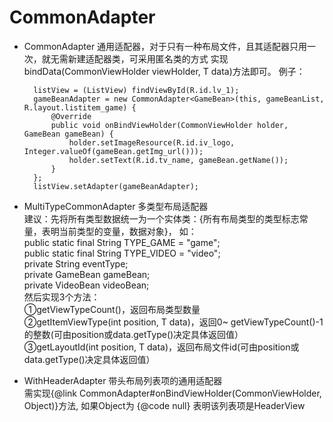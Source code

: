 # CommonAdapter
- CommonAdapter<T>
通用适配器，对于只有一种布局文件，且其适配器只用一次，就无需新建适配器类，可采用匿名类的方式
实现bindData(CommonViewHolder viewHolder, T data)方法即可。
例子：

        listView = (ListView) findViewById(R.id.lv_1);
        gameBeanAdapter = new CommonAdapter<GameBean>(this, gameBeanList, R.layout.listitem_game) {
            @Override
            public void onBindViewHolder(CommonViewHolder holder, GameBean gameBean) {
                holder.setImageResource(R.id.iv_logo, Integer.valueOf(gameBean.getImg_url()));
                holder.setText(R.id.tv_name, gameBean.getName());
            }
        };
        listView.setAdapter(gameBeanAdapter);
        
- MultiTypeCommonAdapter<T>
多类型布局适配器<br/>
建议：先将所有类型数据统一为一个实体类：{所有布局类型的类型标志常量，表明当前类型的变量，数据对象}，
如：<br/>
        public static final String TYPE_GAME = "game";<br/>
        public static final String TYPE_VIDEO = "video";<br/>
        private String eventType;<br/>
        private GameBean gameBean;<br/>
        private VideoBean videoBean;<br/>
然后实现3个方法：<br/>
①getViewTypeCount()，返回布局类型数量<br/>
②getItemViewType(int position, T data)，返回0~ getViewTypeCount()-1的整数(可由position或data.getType()决定具体返回值）<br/>
③getLayoutId(int position, T data)，返回布局文件id(可由position或data.getType()决定具体返回值）
- WithHeaderAdapter<T>
带头布局列表项的通用适配器<br/>
需实现{@link CommonAdapter#onBindViewHolder(CommonViewHolder, Object)}方法,
如果Object为 {@code null} 表明该列表项是HeaderView
 
